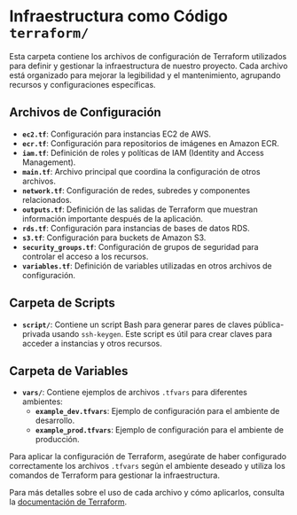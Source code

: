 # 
# Infraestructura como Código `terraform/`

Esta carpeta contiene los archivos de configuración de Terraform utilizados para definir y gestionar la infraestructura de nuestro proyecto. Cada archivo está organizado para mejorar la legibilidad y el mantenimiento, agrupando recursos y configuraciones específicas. 

## Archivos de Configuración

- **`ec2.tf`**: Configuración para instancias EC2 de AWS.
- **`ecr.tf`**: Configuración para repositorios de imágenes en Amazon ECR.
- **`iam.tf`**: Definición de roles y políticas de IAM (Identity and Access Management).
- **`main.tf`**: Archivo principal que coordina la configuración de otros archivos.
- **`network.tf`**: Configuración de redes, subredes y componentes relacionados.
- **`outputs.tf`**: Definición de las salidas de Terraform que muestran información importante después de la aplicación.
- **`rds.tf`**: Configuración para instancias de bases de datos RDS.
- **`s3.tf`**: Configuración para buckets de Amazon S3.
- **`security_groups.tf`**: Configuración de grupos de seguridad para controlar el acceso a los recursos.
- **`variables.tf`**: Definición de variables utilizadas en otros archivos de configuración.

## Carpeta de Scripts

- **`script/`**: Contiene un script Bash para generar pares de claves pública-privada usando `ssh-keygen`. Este script es útil para crear claves para acceder a instancias y otros recursos.

## Carpeta de Variables

- **`vars/`**: Contiene ejemplos de archivos `.tfvars` para diferentes ambientes:
  - **`example_dev.tfvars`**: Ejemplo de configuración para el ambiente de desarrollo.
  - **`example_prod.tfvars`**: Ejemplo de configuración para el ambiente de producción.

Para aplicar la configuración de Terraform, asegúrate de haber configurado correctamente los archivos `.tfvars` según el ambiente deseado y utiliza los comandos de Terraform para gestionar la infraestructura.

Para más detalles sobre el uso de cada archivo y cómo aplicarlos, consulta la [documentación de Terraform](https://www.terraform.io/docs).
